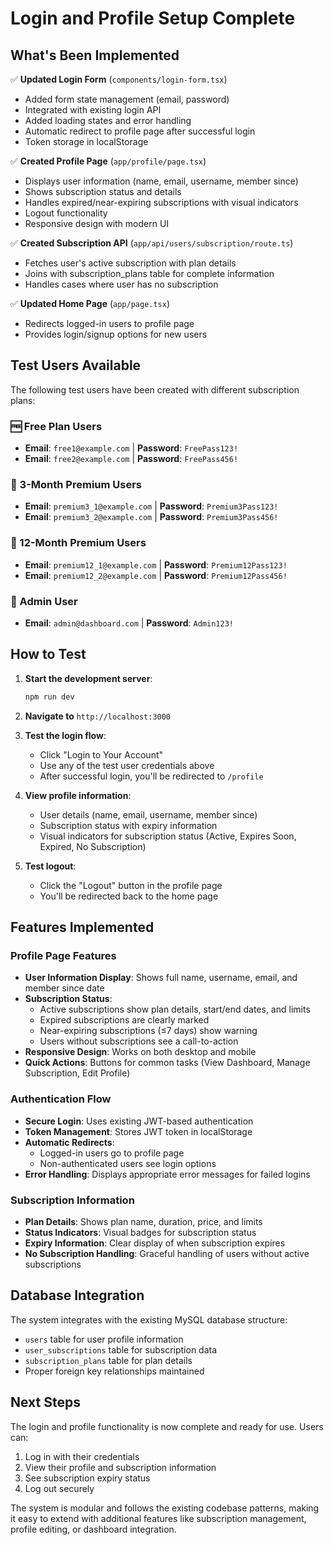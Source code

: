 # Login and Profile Setup Complete

## What's Been Implemented

✅ **Updated Login Form** (`components/login-form.tsx`)
- Added form state management (email, password)
- Integrated with existing login API
- Added loading states and error handling
- Automatic redirect to profile page after successful login
- Token storage in localStorage

✅ **Created Profile Page** (`app/profile/page.tsx`)
- Displays user information (name, email, username, member since)
- Shows subscription status and details
- Handles expired/near-expiring subscriptions with visual indicators
- Logout functionality
- Responsive design with modern UI

✅ **Created Subscription API** (`app/api/users/subscription/route.ts`)
- Fetches user's active subscription with plan details
- Joins with subscription_plans table for complete information
- Handles cases where user has no subscription

✅ **Updated Home Page** (`app/page.tsx`)
- Redirects logged-in users to profile page
- Provides login/signup options for new users

## Test Users Available

The following test users have been created with different subscription plans:

### 🆓 Free Plan Users
- **Email**: `free1@example.com` | **Password**: `FreePass123!`
- **Email**: `free2@example.com` | **Password**: `FreePass456!`

### 💎 3-Month Premium Users  
- **Email**: `premium3_1@example.com` | **Password**: `Premium3Pass123!`
- **Email**: `premium3_2@example.com` | **Password**: `Premium3Pass456!`

### 👑 12-Month Premium Users
- **Email**: `premium12_1@example.com` | **Password**: `Premium12Pass123!`
- **Email**: `premium12_2@example.com` | **Password**: `Premium12Pass456!`

### 🔧 Admin User
- **Email**: `admin@dashboard.com` | **Password**: `Admin123!`

## How to Test

1. **Start the development server**:
   ```bash
   npm run dev
   ```

2. **Navigate to** `http://localhost:3000`

3. **Test the login flow**:
   - Click "Login to Your Account"
   - Use any of the test user credentials above
   - After successful login, you'll be redirected to `/profile`

4. **View profile information**:
   - User details (name, email, username, member since)
   - Subscription status with expiry information
   - Visual indicators for subscription status (Active, Expires Soon, Expired, No Subscription)

5. **Test logout**:
   - Click the "Logout" button in the profile page
   - You'll be redirected back to the home page

## Features Implemented

### Profile Page Features
- **User Information Display**: Shows full name, username, email, and member since date
- **Subscription Status**: 
  - Active subscriptions show plan details, start/end dates, and limits
  - Expired subscriptions are clearly marked
  - Near-expiring subscriptions (≤7 days) show warning
  - Users without subscriptions see a call-to-action
- **Responsive Design**: Works on both desktop and mobile
- **Quick Actions**: Buttons for common tasks (View Dashboard, Manage Subscription, Edit Profile)

### Authentication Flow
- **Secure Login**: Uses existing JWT-based authentication
- **Token Management**: Stores JWT token in localStorage
- **Automatic Redirects**: 
  - Logged-in users go to profile page
  - Non-authenticated users see login options
- **Error Handling**: Displays appropriate error messages for failed logins

### Subscription Information
- **Plan Details**: Shows plan name, duration, price, and limits
- **Status Indicators**: Visual badges for subscription status
- **Expiry Information**: Clear display of when subscription expires
- **No Subscription Handling**: Graceful handling of users without active subscriptions

## Database Integration

The system integrates with the existing MySQL database structure:
- `users` table for user profile information
- `user_subscriptions` table for subscription data
- `subscription_plans` table for plan details
- Proper foreign key relationships maintained

## Next Steps

The login and profile functionality is now complete and ready for use. Users can:
1. Log in with their credentials
2. View their profile and subscription information
3. See subscription expiry status
4. Log out securely

The system is modular and follows the existing codebase patterns, making it easy to extend with additional features like subscription management, profile editing, or dashboard integration.
